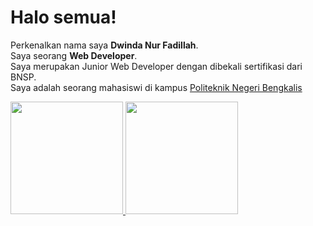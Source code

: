 # Halo semua! 

Perkenalkan nama saya **Dwinda Nur Fadillah**.\
Saya seorang **Web Developer**.\
Saya merupakan Junior Web Developer dengan dibekali sertifikasi dari BNSP.\
Saya adalah seorang mahasiswi di kampus [Politeknik Negeri Bengkalis](http://polbeng.ac.id/)

<p align="left">
<a href="https://github.com/dwndnrfdllh">
  <img height="180em" src="https://github-readme-stats-eight-theta.vercel.app/api?username=dwndnrfdllh&show_icons=true&theme=algolia&include_all_commits=true&count_private=true"/>
  <img height="180em" src="https://github-readme-stats-eight-theta.vercel.app/api/top-langs/?username=dwndnrfdllh&layout=compact&langs_count=8&theme=algolia"/>
</a>
</p>
